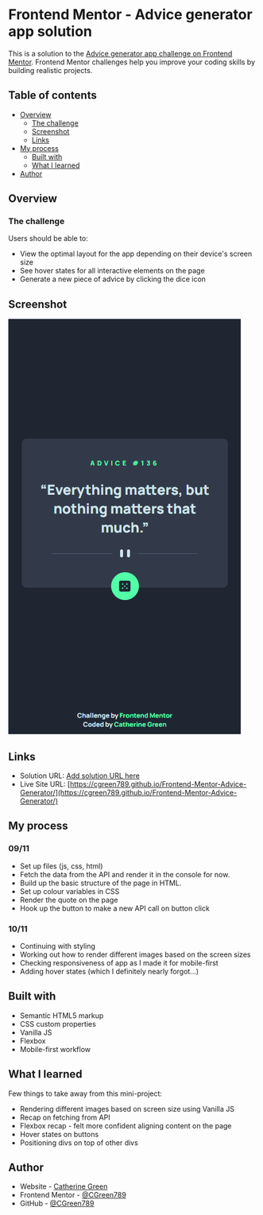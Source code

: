 # Frontend Mentor - Advice generator app solution

This is a solution to the [Advice generator app challenge on Frontend Mentor](https://www.frontendmentor.io/challenges/advice-generator-app-QdUG-13db). Frontend Mentor challenges help you improve your coding skills by building realistic projects.

## Table of contents

- [Overview](#overview)
  - [The challenge](#the-challenge)
  - [Screenshot](#screenshot)
  - [Links](#links)
- [My process](#my-process)
  - [Built with](#built-with)
  - [What I learned](#what-i-learned)
- [Author](#author)


## Overview

### The challenge

Users should be able to:

- View the optimal layout for the app depending on their device's screen size
- See hover states for all interactive elements on the page
- Generate a new piece of advice by clicking the dice icon

## Screenshot

![](./images/Screenshot%202023-11-10%20142451.png)

## Links

- Solution URL: [Add solution URL here](https://your-solution-url.com)
- Live Site URL: [https://cgreen789.github.io/Frontend-Mentor-Advice-Generator/](https://cgreen789.github.io/Frontend-Mentor-Advice-Generator/)

## My process

### 09/11

- Set up files (js, css, html)
- Fetch the data from the API and render it in the console for now.
- Build up the basic structure of the page in HTML.
- Set up colour variables in CSS
- Render the quote on the page
- Hook up the button to make a new API call on button click

### 10/11

- Continuing with styling
- Working out how to render different images based on the screen sizes
- Checking responsiveness of app as I made it for mobile-first
- Adding hover states (which I definitely nearly forgot...)

## Built with

- Semantic HTML5 markup
- CSS custom properties
- Vanilla JS
- Flexbox
- Mobile-first workflow

## What I learned

Few things to take away from this mini-project:

- Rendering different images based on screen size using Vanilla JS
- Recap on fetching from API
- Flexbox recap - felt more confident aligning content on the page
- Hover states on buttons
- Positioning divs on top of other divs

## Author

- Website - [Catherine Green](https://catherinegreen.netlify.app/)
- Frontend Mentor - [@CGreen789](https://www.frontendmentor.io/profile/CGreen789)
- GitHub - [@CGreen789](https://github.com/CGreen789)

